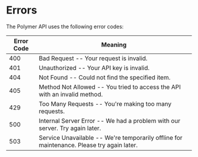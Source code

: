 # Errors

The Polymer API uses the following error codes:


Error Code | Meaning
---------- | -------
400 | Bad Request -- Your request is invalid.
401 | Unauthorized -- Your API key is invalid.
404 | Not Found -- Could not find the specified item.
405 | Method Not Allowed -- You tried to access the API with an invalid method.
429 | Too Many Requests -- You're making too many requests.
500 | Internal Server Error -- We had a problem with our server. Try again later.
503 | Service Unavailable -- We're temporarily offline for maintenance. Please try again later.
